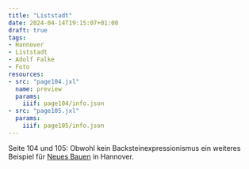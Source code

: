 ```yaml
---
title: "Liststadt"
date: 2024-04-14T19:15:07+01:00
draft: true
tags:
- Hannover
- Liststadt
- Adolf Falke
- Foto
resources:
- src: "page104.jxl"
  name: preview
  params:
    iiif: page104/info.json
- src: "page105.jxl"
  params:
    iiif: page105/info.json
---
```


Seite 104 und 105: Obwohl kein Backsteinexpressionismus ein weiteres Beispiel für [Neues Bauen](https://de.wikipedia.org/wiki/Neues_Bauen) in Hannover.
